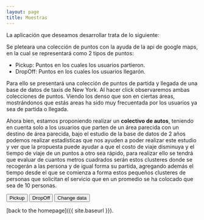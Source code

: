 ```yaml
---
layout: page
title: Muestras
---
```


La aplicación que deseamos desarrollar trata de lo siguiente:

Se pleteara una colección de puntos con la ayuda de la api de google maps, en la cual se representará como 2 tipos de puntos:

* Pickup:  Puntos en los cuales los usuarios partieron.
* DropOff: Puntos en los cuales los usuarios llegarón.

Para ello se presentará una colección de puntos de partida y llegada de una base de datos de taxis de New York. Al hacer click observaremos ambas colecciones de puntos. Viendo los denso que son en ciertas áreas, mostrándonos que estás areas ha sido muy frecuentada por los usuarios ya sea de partida o llegada.

Ahora bien, estamos proponiendo realizar un **colectivo de autos**, teniendo en cuenta solo a los usuarios que parten de un área parecida con un destino de área parecida, bajo el estudio de la base de datos de 2 años podemos realizar estadísticas que nos ayuden a poder realizar este estudio y ver que la propuesta puede ayudar a que el costo de viaje disminuya y el tiempo de viaje de un puntos a otro sea rápido, para realizar ello se tendrá que evaluar de cuantos metros cuadrados serán estos clusteres donde se recogerán a las persona y de igual forma su partida, agregando además el tiempo desde el que se comienza a forma estos pequeños clusteres de personas que solicitan el servicio que en un promedio se ha colocado que sea de 10 personas.

<div id="floating-panel">
  <button onclick="changeData('Pickup')">Pickup</button>
  <button onclick="changeData('DropOff')">DropOff</button>
  <button onclick="changeData()">Change data</button>
</div>

<div id="map"></div>

[back to the homepage]({{ site.baseurl }}).
